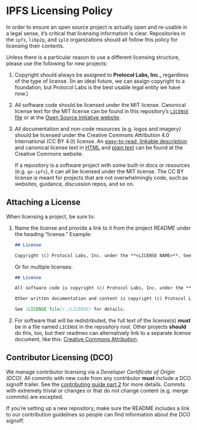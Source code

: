 # IPFS Licensing Policy

In order to ensure an open source project is actually open and re-usable in a legal sense, it’s critical that licensing information is clear. Repositories in the `ipfs`, `libp2p`, and `ipld` organizations should all follow this policy for licensing their contents.

Unless there is a particular reason to use a different licensing structure, please use the following for new projects:

1. Copyright should always be assigned to **Protocol Labs, Inc.,** regardless of the type of license. (In an ideal future, we can assign copyright to a foundation, but Protocol Labs is the best usable legal entity we have now.)

2. All software code should be licensed under the MIT license. Canonical license text for the MIT license can be found in this repository’s [`LICENSE` file](../LICENSE) or at the [Open Source Initiative website](https://opensource.org/licenses/MIT).

2. All documentation and non-code resources (e.g. logos and imagery) should be licensed under the Creative Commons Attribution 4.0 International (CC BY 4.0) license. An [easy-to-read, linkable description](https://creativecommons.org/licenses/by-sa/4.0/) and canonical license text in [HTML](https://creativecommons.org/licenses/by/4.0/legalcode) and [plain text](https://creativecommons.org/licenses/by/4.0/legalcode.txt) can be found at the Creative Commons website.

    If a repository is a software project with some built-in docs or resources (e.g. `go-ipfs`), it can all be licensed under the MIT license. The CC BY license is meant for projects that are not overwhelmingly code, such as websites, guidance, discussion repos, and so on.


## Attaching a License

When licensing a project, be sure to:

1. Name the license and provide a link to it from the project README under the heading “license.” Example:

    ```md
    ## License
    
    Copyright (c) Protocol Labs, Inc. under the **<LICENSE NAME>**. See [LICENSE file](./LICENSE) for details.
    ```
    
    Or for multiple licenses:
    
    ```md
    ## License
    
    All software code is copyright (c) Protocol Labs, Inc. under the **MIT license**.
    
    Other written documentation and content is copyright (c) Protocol Labs, Inc. under the **Creative Commons Attribution License**.
    
    See [LICENSE file](./LICENSE) for details.
    ```

2. For software that will be redistributed, the full text of the license(s) **must** be in a file named `LICENSE` in the repository root. Other projects **should** do this, too, but their readmes can alternatively link to a separate license document, like this: [Creative Commons Attribution](https://creativecommons.org/licenses/by/4.0/).


## Contributor Licensing (DCO)

We manage contributor licensing via a *Developer Certificate of Origin (DCO).* All commits with new code from any contributor **must** include a DCO signoff trailer. See the [contributing guide part 2](../CONTRIBUTING-2.md#a-license-and-a-signed-off-by-trailers-are-required) for more details. Commits with extremely trivial or changes or that do not change content (e.g. merge commits) are excepted.

If you’re setting up a new repository, make sure the README includes a link to our contribution guidelines so people can find information about the DCO signoff.
